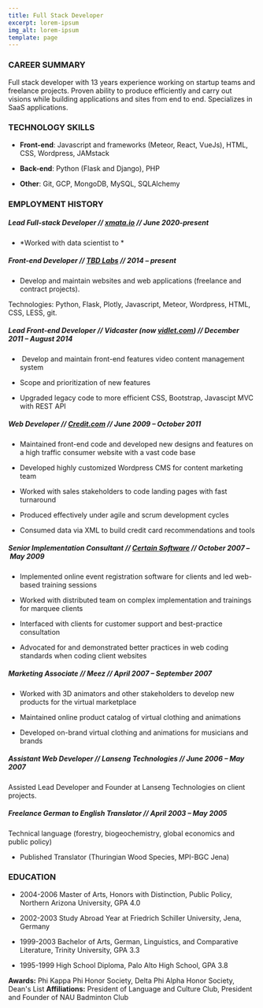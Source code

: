 ```yaml
---
title: Full Stack Developer
excerpt: lorem-ipsum
img_alt: lorem-ipsum
template: page
---
```

### CAREER SUMMARY

Full stack developer with 13 years experience working on startup teams and freelance projects.  Proven ability to produce efficiently and carry out visions while building applications and sites from end to end.  Specializes in SaaS applications.

### TECHNOLOGY SKILLS

*   **Front-end**: Javascript and frameworks (Meteor, React, VueJs), HTML, CSS, Wordpress, JAMstack

*   **Back-end**: Python (Flask and Django), PHP

*   **Other**: Git, GCP, MongoDB, MySQL, SQLAlchemy

### EMPLOYMENT HISTORY

##### Lead Full-stack Developer // [xmata.io](https://xmata.io) // *June 2020-present*

*   \*Worked with data scientist to \*

##### Front-end Developer // [TBD Labs](https://tbdlabs.net/) // 2014 – present

*   Develop and maintain websites and web applications (freelance and contract projects).

Technologies: Python, Flask, Plotly, Javascript, Meteor, Wordpress, HTML, CSS, LESS, git.

##### Lead Front-end Developer // Vidcaster (now [vidlet.com](http://vidlet.com)) // December 2011 – August 2014

*    Develop and maintain front-end features video content management system

*   Scope and prioritization of new features

*   Upgraded legacy code to more efficient CSS, Bootstrap, Javascipt MVC with REST API

##### Web Developer // [Credit.com](http://www.credit.com) // June 2009 – October 2011

*   Maintained front-end code and developed new designs and features on a high traffic consumer website with a vast code base

*   Developed highly customized Wordpress CMS for content marketing team

*   Worked with sales stakeholders to code landing pages with fast turnaround

*   Produced effectively under agile and scrum development cycles

*   Consumed data via XML to build credit card recommendations and tools

##### Senior Implementation Consultant // [Certain Software](http://certainsoftware.com) // October 2007 – May 2009

*   Implemented online event registration software for clients and led web-based training sessions

*   Worked with distributed team on complex implementation and trainings for marquee clients

*   Interfaced with clients for customer support and best-practice consultation

*   Advocated for and demonstrated better practices in web coding standards when coding client websites

##### Marketing Associate // Meez // April 2007 – September 2007

*   Worked with 3D animators and other stakeholders to develop new products for the virtual marketplace

*   Maintained online product catalog of virtual clothing and animations

*   Developed on-brand virtual clothing and animations for musicians and brands

##### Assistant Web Developer // Lanseng Technologies // June 2006 – May 2007

Assisted Lead Developer and Founder at Lanseng Technologies on client projects.

##### Freelance German to English Translator // April 2003 – May 2005

Technical language (forestry, biogeochemistry, global economics and public policy)

*   Published Translator (Thuringian Wood Species, MPI-BGC Jena)

### EDUCATION

*   2004-2006 Master of Arts, Honors with Distinction, Public Policy, Northern Arizona University, GPA 4.0

*   2002-2003 Study Abroad Year at Friedrich Schiller University, Jena, Germany

*   1999-2003 Bachelor of Arts, German, Linguistics, and Comparative Literature, Trinity University, GPA 3.3

*   1995-1999 High School Diploma, Palo Alto High School, GPA 3.8

**Awards:** Phi Kappa Phi Honor Society, Delta Phi Alpha Honor Society, Dean's List
**Affiliations:** President of Language and Culture Club, President and Founder of NAU Badminton Club
